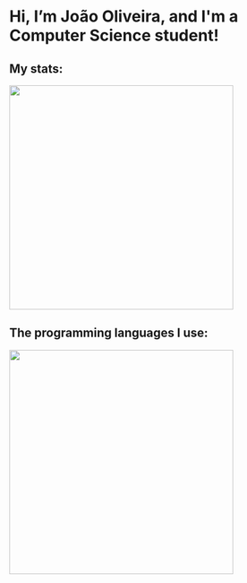 <h1>Hi, I’m João Oliveira, and I'm a Computer Science student!</h1>
<h2>My stats:</h2>
<img src="https://github-readme-stats.vercel.app/api?username=JoaoMathus&show_icons=true&theme=gradient&show_icons=true" width="400">
<h2>The programming languages I use:</h2>
<img src="https://github-readme-stats.vercel.app/api/top-langs/?username=JoaoMathus&layout=donut" width="400">
